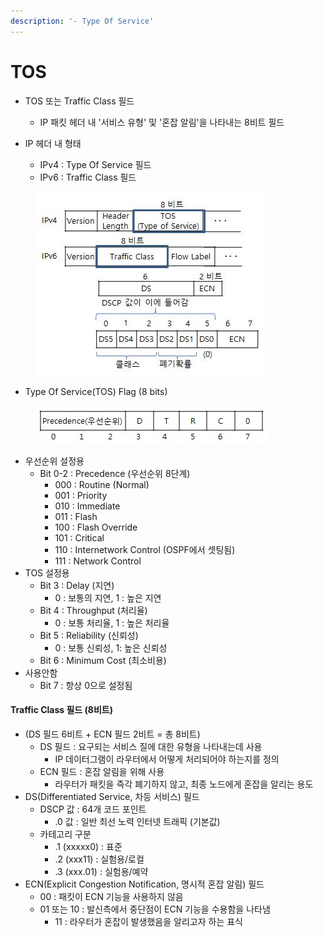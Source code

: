 ```yaml
---
description: '- Type Of Service'
---
```


# TOS

* TOS 또는 Traffic Class 필드&#x20;
  * IP 패킷 헤더 내 '서비스 유형' 및 '혼잡 알림'을 나타내는 8비트 필드&#x20;



* IP 헤더 내 형태&#x20;
  * IPv4 : Type Of Service 필드
  * IPv6 : Traffic Class 필드

<figure><img src="../.gitbook/assets/2051_2.jpeg" alt=""><figcaption></figcaption></figure>

* Type Of Service(TOS) Flag (8 bits)

<figure><img src="../.gitbook/assets/2051_1.jpg" alt=""><figcaption></figcaption></figure>

* 우선순위 설정용&#x20;
  * Bit 0-2 : Precedence  (우선순위  8단계)
    * 000 : Routine (Normal)
    * 001 : Priority
    * 010 : Immediate&#x20;
    * 011 : Flash
    * 100 : Flash Override&#x20;
    * 101 : Critical
    * 110 : Internetwork Control (OSPF에서 셋팅됨)
    * 111 : Network Control&#x20;
* TOS 설정용&#x20;
  * Bit 3 : Delay (지연)
    * 0 : 보통의 지연, 1 : 높은 지연&#x20;
  * Bit 4 : Throughput (처리율)
    * 0 : 보통 처리율, 1 : 높은 처리율&#x20;
  * Bit 5 : Reliability (신뢰성)&#x20;
    * 0 : 보통 신뢰성, 1: 높은 신뢰성&#x20;
  * Bit 6 : Minimum Cost (최소비용)
* 사용안함&#x20;
  * Bit 7 : 항상 0으로 설정됨&#x20;

#### Traffic Class 필드 (8비트)

* (DS 필드 6비트 + ECN 필드 2비트 = 총 8비트)
  * DS 필드 : 요구되는 서비스 질에 대한 유형을 나타내는데 사용&#x20;
    * IP 데이터그램이 라우터에서 어떻게 처리되어야 하는지를 정의&#x20;
  * ECN 필드 : 혼잡 알림을 위해 사용&#x20;
    * 라우터가 패킷을 즉각 폐기하지 않고, 최종 노드에게 혼잡을 알리는 용도&#x20;
* DS(Differentiated Service, 차등  서비스) 필드&#x20;
  * DSCP 값 : 64개 코드 포인트&#x20;
    * .0 값 : 일반 최선 노력 인터넷 트래픽 (기본값)
  * 카테고리 구분&#x20;
    * .1 (xxxxx0) : 표준&#x20;
    * .2 (xxx11) : 실험용/로컬&#x20;
    * .3 (xxx.01) : 실험용/예약&#x20;
* ECN(Explicit Congestion Notification, 명시적 혼잡 알림) 필드&#x20;
  * 00 : 패킷이 ECN 기능을 사용하지 않음&#x20;
  * 01 또는 10 : 발신측에서 중단점이 ECN 기능을 수용함을 나타냄&#x20;
    * 11 : 라우터가 혼잡이 발생했음을 알리고자 하는 표식













